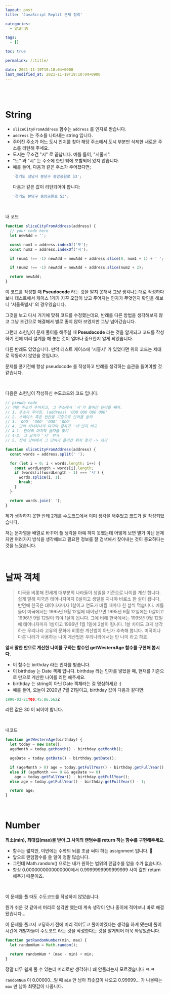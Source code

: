 ```yaml
---
layout: post
title: 'JavaScript Replit 문제 정리'

categories:
  - 알고리즘

tags:
  - []

toc: true

permalink: /:title/

date: 2021-11-19T19:10:04+0900
last_modified_at: 2021-11-19T19:10:04+0900
---
```


<br>
<br>

# String

- `sliceCityFromAddress` 함수는 `address` 를 인자로 받습니다.
- `address` 는 주소를 나타내는 string 입니다.
- 주어진 주소가 어느 도시 인지를 찾아 해당 주소에서 도시 부분만 삭제한 새로운 주소를 리턴해 주세요.
- 도시는 무조건 "시" 로 끝납니다. 예를 들어, "서울시".
- "도" 와 "시" 는 주소에 한번 밖에 포함되어 있지 않습니다.
- 예를 들어, 다음과 같은 주소가 주어졌다면;
  ```jsx
  '경기도 성남시 분당구 중앙공원로 53';
  ```
  다음과 같은 값이 리턴되어야 합니다:
  ```jsx
  '경기도 분당구 중앙공원로 53';
  ```

<br>

내 코드

```javascript
function sliceCityFromAddress(address) {
  // your code here
  let newAdd = '';

  const num1 = address.indexOf('도');
  const num2 = address.indexOf('시');

  if (num1 !== -1) newAdd = newAdd + address.slice(0, num1 + 1) + ' ';

  if (num2 !== -1) newAdd = newAdd + address.slice(num2 + 2);

  return newAdd;
}
```

이 코드를 작성할 때 **Pseudocode** 라는 것을 알지 못해서 그냥 생각나는대로 작성하다보니 테스트에서 케이스 1개가 자꾸 오답이 났고 주어지는 인자가 무엇인지 확인을 해보니 '서울특별시' 의 경우였습니다.

그것을 보고 다시 거기에 맞춰 코드를 수정했는데요, 반례를 다른 방법을 생각해보지 않고 그냥 조건으로 해결해서 별로 좋지 않아 보였지만 그냥 넘어갔습니다.

그런데 소헌님이 문제 풀이를 해주실 때 **Pseudocode** 라는 것을 알게되고 코드를 작성하기 전에 미리 설계를 해 놓는 것이 얼마나 중요한지 알게 되었습니다.

다른 반례도 있었습니다. 만약 테스트 케이스에 '시흥시' 가 있었다면 위의 코드는 제대로 작동하지 않았을 것입니다.

문제를 풀기전에 항상 pseudocode 를 작성하고 반례를 생각하는 습관을 들여야할 것 같습니다.

<br>

다음은 소헌님이 작성하신 수도코드와 코드 입니다.

```javascript
// pseudo code
// 어떤 주소가 주어지고, 그 주소에서 '시'가 들어간 단어를 빼자.
// 1. 주소가 주어짐. (address) 'OOO OOO OOO OOO'
// 2. 스페이스 혹은 빈칸을 기준으로 단어를 분리
// 3. 'OOO' 'OOO' 'OOO' 'OOO'
// 4. 단어 하나하나의 마지막 글자가 '시'인지 비교
// 4-1. 단어의 마지막 글자를 찾기
// 4-2. 그 글자가 '시' 인가
// 5. 전체 단어에서 그 단어가 들어간 위치 찾기 -> 제거
```

```javascript
function sliceCityFromAddress(address) {
  const words = address.split(' ');

  for (let i = 0; i < words.length; i++) {
    const wordLength = words[i].length;
    if (words[i][wordLength - 1] === '시') {
      words.splice(i, 1);
      break;
    }
  }

  return words.join(' ');
}
```

제가 생각하지 못한 반례 2개를 수도코드에서 이미 생각을 해주었고 코드가 잘 작성되었습니다.

저는 문자열을 배열로 바꾸어 풀 생각을 아예 하지 못했는데 어떻게 보면 별거 아닌 문제지만 여러가지 방식을 생각해보고 필요한 정보를 잘 검색해서 찾아내는 것이 중요하다는 것을 느꼈습니다.

<br>

# 날짜 객체

> 미국을 비롯해 전세계 대부분의 나라들이 생일을 기준으로 나이를 계산 합니다. 쉽게 말해 미국은 태어나자마자 0살이고 생일을 지나야 비로소 한 살이 됩니다. 반면에 한국은 태어나자마자 1살이고 연도가 바뀔 때마다 한 살씩 먹습니다. 예를 들어 미국에서는 1995년 9월 12일에 태어났으면 1995년 9월 12일에는 0살이고 1996년 9월 12일이 되야 1살이 됩니다. 그에 비해 한국에서는 1995년 9월 12일에 태어나자마자 1살이고 1996년 1월 1일에 2살이 됩니다. 1살 차이도 크게 생각하는 우리나라 고유의 문화에 비롯한 계산법이 아닌가 추측해 봅니다. 미국이나 다른 나라가 사용하는 나이 계산법은 우리나라에서는 만 나이 라고 하죠.

**앞서 말한 만으로 계산한 나이를 구하는 함수인 getWesternAge 함수를 구현해 봅시다.**

- 이 함수는 birthday 라는 인자를 받습니다.
- 이 birthday 는 Date 객체 입니다. birthday 라는 인자를 넣었을 때, 현재를 기준으로 만으로 계산한 나이를 리턴 해주세요.
- birthday 는 string이 아닌 Date 객체라는 걸 명심하세요 :)
- 예를 들어, 오늘이 2020년 7월 21일이고, birthday 값이 다음과 같다면:

```javascript
1990-03-21T00:45:06.562Z
```

리턴 값은 30 이 되어야 합니다.

<br>

내코드

```javascript
function getWesternAge(birthday) {
  let today = new Date();
  ageMonth = today.getMonth() - birthday.getMonth();

  ageDate = today.getDate() - birthday.getDate();

  if (ageMonth > 0) age = today.getFullYear() - birthday.getFullYear();
  else if (ageMonth === 0 && ageDate >= 0)
    age = today.getFullYear() - birthday.getFullYear();
  else age = today.getFullYear() - birthday.getFullYear() - 1;

  return age;
}
```

<br>

# Number

**최소(min), 최대값(max)을 받아 그 사이의 랜덤수를 return 하는 함수를 구현해주세요.**

- 함수는 짧지만, 이번에는 수학의 뇌를 조금 써야 하는 assignment 입니다. 🙌
- 앞으로 랜덤함수를 쓸 일이 정말 많습니다.
- 그런데 Math.random() 으로는 내가 원하는 범위의 랜덤수를 얻을 수가 없습니다.
- 항상 0.0000000000000000에서 0.9999999999999999 사이 값만 return 해주기 때문이죠.

<br>

이 문제를 풀 때도 수도코드를 작성하지 않았습니다.

뭔가 쉬운 것 같아서 머리로 생각만 했는데 계속 생각이 안나 종이에 적어보니 바로 해결됐습니다...

이 문제를 풀고서 코딩하기 전에 미리 적어두고 풀어야겠다는 생각을 하게 됐는데 풀이시간에 개발자들이 수도코드 라는 것을 작성한다는 것을 알게되어 더욱 와닿았습니다.

```javascript
function getRandomNumber(min, max) {
  let randomNum = Math.random();

  return randomNum * (max - min) + min;
}
```

정말 너무 쉽게 풀 수 있는데 머리로만 생각하니 왜 안풀리는지 모르겠습니다 ㅋ.ㅋ

`randomNum` 이 0.00000...일 때 `min` 만 남아 최솟값이 나오고 0.99999... 가 나올때는 `max` 만 남아 최댓값이 나옵니다.
